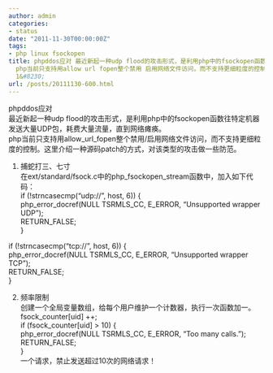 ```yaml
---
author: admin
categories:
- status
date: "2011-11-30T00:00:00Z"
tags:
- php linux fsockopen
title: phpddos应对 最近新起一种udp flood的攻击形式，是利用php中的fsockopen函数往特定机器发送大量UDP包，耗费大量流量，直到网络瘫痪。
  php当前只支持用allow url fopen整个禁用 启用网络文件访问，而不支持更细粒度的控制。这里介绍一种源码patch的方式，对该类型的攻击做一些防范。
  1&#8230;
url: /posts/20111130-600.html
---
```

phpddos应对  
最近新起一种udp flood的攻击形式，是利用php中的fsockopen函数往特定机器发送大量UDP包，耗费大量流量，直到网络瘫痪。  
php当前只支持用allow\_url\_fopen整个禁用/启用网络文件访问，而不支持更细粒度的控制。这里介绍一种源码patch的方式，对该类型的攻击做一些防范。

1. 捕蛇打三、七寸  
在ext/standard/fsock.c中的php\_fsockopen\_stream函数中，加入如下代码：  
if (!strncasecmp(&#8220;udp://&#8221;, host, 6)) {  
php\_error\_docref(NULL TSRMLS\_CC, E\_ERROR, &#8220;Unsupported wrapper UDP&#8221;);  
RETURN_FALSE;  
}

if (!strncasecmp(&#8220;tcp://&#8221;, host, 6)) {  
php\_error\_docref(NULL TSRMLS\_CC, E\_ERROR, &#8220;Unsupported wrapper TCP&#8221;);  
RETURN_FALSE;  
}

2. 频率限制  
创建一个全局变量数组，给每个用户维护一个计数器，执行一次函数加一。  
fsock_counter[uid] ++;  
if (fsock_counter[uid] > 10) {  
php\_error\_docref(NULL TSRMLS\_CC, E\_ERROR, &#8220;Too many calls.&#8221;);  
RETURN_FALSE;  
}  
一个请求，禁止发送超过10次的网络请求！